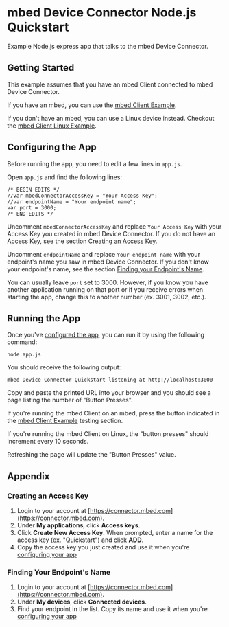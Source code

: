 # mbed Device Connector Node.js Quickstart

Example Node.js express app that talks to the mbed Device Connector.

## Getting Started

This example assumes that you have an mbed Client connected to mbed Device Connector.

If you have an mbed, you can use the [mbed Client Example](https://github.com/ARMmbed/mbed-client-examples).

If you don't have an mbed, you can use a Linux device instead. Checkout the [mbed Client Linux Example](https://github.com/ARMmbed/mbed-client-linux-example).

## Configuring the App

Before running the app, you need to edit a few lines in `app.js`.

Open `app.js` and find the following lines:

```
/* BEGIN EDITS */
//var mbedConnectorAccessKey = "Your Access Key";
//var endpointName = "Your endpoint name";
var port = 3000;
/* END EDITS */
```

Uncomment `mbedConnectorAccessKey` and replace `Your Access Key` with your Access Key you created in mbed Device Connector. If you do not have an Access Key, see the section [Creating an Access Key](#creating-an-access-key).

Uncomment `endpointName` and replace `Your endpoint name` with your endpoint's name you saw in mbed Device Connector. If you don't know your endpoint's name, see the section [Finding your Endpoint's Name](#finding-your-endpoints-name).

You can usually leave `port` set to 3000. However, if you know you have another application running on that port or if you receive errors when starting the app, change this to another number (ex. 3001, 3002, etc.).

## Running the App

Once you've [configured the app](#configuring-the-app), you can run it by using the following command:

```
node app.js
```

You should receive the following output:

```
mbed Device Connector Quickstart listening at http://localhost:3000
```

Copy and paste the printed URL into your browser and you should see a page listing the number of "Button Presses".

If you're running the mbed Client on an mbed, press the button indicated in the [mbed Client Example](https://github.com/ARMmbed/mbed-client-examples#testing) testing section.

If you're running the mbed Client on Linux, the "button presses" should increment every 10 seconds.

Refreshing the page will update the "Button Presses" value.

## Appendix

### Creating an Access Key

1. Login to your account at [https://connector.mbed.com](https://connector.mbed.com).
2. Under **My applications**, click **Access keys**.
3. Click **Create New Access Key**. When prompted, enter a name for the access key (ex. "Quickstart") and click **ADD**.
4. Copy the access key you just created and use it when you're [configuring your app](#configuring-the-app)

### Finding Your Endpoint's Name

1. Login to your account at [https://connector.mbed.com](https://connector.mbed.com).
2. Under **My devices**, click **Connected devices**.
3. Find your endpoint in the list. Copy its name and use it when you're [configuring your app](#configuring-the-app)

